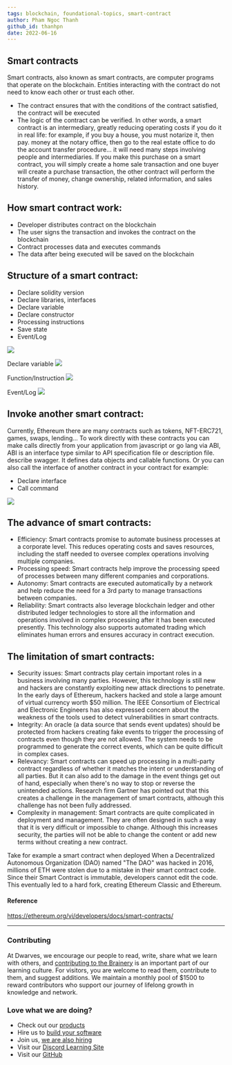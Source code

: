 ```yaml
---
tags: blockchain, foundational-topics, smart-contract
author: Pham Ngoc Thanh
github_id: thanhpn
date: 2022-06-16
---
```


## Smart contracts

Smart contracts, also known as smart contracts, are computer programs that operate on the blockchain. Entities interacting with the contract do not need to know each other or trust each other.

- The contract ensures that with the conditions of the contract satisfied, the contract will be executed
- The logic of the contract can be verified. In other words, a smart contract is an intermediary, greatly reducing operating costs if you do it in real life: for example, if you buy a house, you must notarize it, then pay. money at the notary office, then go to the real estate office to do the account transfer procedure... it will need many steps involving people and intermediaries. If you make this purchase on a smart contract, you will simply create a home sale transaction and one buyer will create a purchase transaction, the other contract will perform the transfer of money, change ownership, related information, and sales history.

## How smart contract work:

- Developer distributes contract on the blockchain
- The user signs the transaction and invokes the contract on the blockchain
- Contract processes data and executes commands
- The data after being executed will be saved on the blockchain

## Structure of a smart contract:

- Declare solidity version
- Declare libraries, interfaces
- Declare variable
- Declare constructor
- Processing instructions
- Save state
- Event/Log

![](https://i.imgur.com/Voie7xm.png)

Declare variable ![](https://i.imgur.com/2ADeNxC.png)

Function/Instruction ![](https://i.imgur.com/izkaluC.png)

Event/Log ![](https://i.imgur.com/mTMfjdI.png)

## Invoke another smart contract:

Currently, Ethereum there are many contracts such as tokens, NFT-ERC721, games, swaps, lending... To work directly with these contracts you can make calls directly from your application from javascript or go lang via ABI, ABI is an interface type similar to API specification file or description file. describe swagger. It defines data objects and callable functions. Or you can also call the interface of another contract in your contract for example:

- Declare interface
- Call command

![](https://i.imgur.com/ezVDghs.png)

## The advance of smart contracts:

- Efficiency: Smart contracts promise to automate business processes at a corporate level. This reduces operating costs and saves resources, including the staff needed to oversee complex operations involving multiple companies.
- Processing speed: Smart contracts help improve the processing speed of processes between many different companies and corporations.
- Autonomy: Smart contracts are executed automatically by a network and help reduce the need for a 3rd party to manage transactions between companies.
- Reliability: Smart contracts also leverage blockchain ledger and other distributed ledger technologies to store all the information and operations involved in complex processing after it has been executed presently. This technology also supports automated trading which eliminates human errors and ensures accuracy in contract execution.

## The limitation of smart contracts:

- Security issues: Smart contracts play certain important roles in a business involving many parties. However, this technology is still new and hackers are constantly exploiting new attack directions to penetrate. In the early days of Ethereum, hackers hacked and stole a large amount of virtual currency worth $50 million. The IEEE Consortium of Electrical and Electronic Engineers has also expressed concern about the weakness of the tools used to detect vulnerabilities in smart contracts.
- Integrity: An oracle (a data source that sends event updates) should be protected from hackers creating fake events to trigger the processing of contracts even though they are not allowed. The system needs to be programmed to generate the correct events, which can be quite difficult in complex cases.
- Relevancy: Smart contracts can speed up processing in a multi-party contract regardless of whether it matches the intent or understanding of all parties. But it can also add to the damage in the event things get out of hand, especially when there's no way to stop or reverse the unintended actions. Research firm Gartner has pointed out that this creates a challenge in the management of smart contracts, although this challenge has not been fully addressed.
- Complexity in management: Smart contracts are quite complicated in deployment and management. They are often designed in such a way that it is very difficult or impossible to change. Although this increases security, the parties will not be able to change the content or add new terms without creating a new contract.

Take for example a smart contract when deployed When a Decentralized Autonomous Organization (DAO) named "The DAO" was hacked in 2016, millions of ETH were stolen due to a mistake in their smart contract code. Since their Smart Contract is immutable, developers cannot edit the code. This eventually led to a hard fork, creating Ethereum Classic and Ethereum.

#### Reference

https://ethereum.org/vi/developers/docs/smart-contracts/

---
<!-- CTA -->
### Contributing

At Dwarves, we encourage our people to read, write, share what we learn with others, and [contributing to the Brainery](./CONTRIBUTING.md) is an important part of our learning culture. For visitors, you are welcome to read them, contribute to them, and suggest additions. We maintain a monthly pool of $1500 to reward contributors who support our journey of lifelong growth in knowledge and network.

### Love what we are doing?

- Check out our [products](https://superbits.co)
- Hire us to [build your software](https://d.foundation)
- Join us, [we are also hiring](https://github.com/dwarvesf/WeAreHiring)
- Visit our [Discord Learning Site](https://discord.gg/dzNBpNTVEZ)
- Visit our [GitHub](https://github.com/dwarvesf)